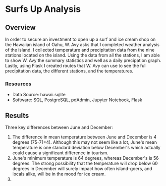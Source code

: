 # Surfs Up Analysis

## Overview
In order to secure an investment to open up a surf and ice cream shop on the Hawaiian island of Oahu, W. Avy asks that I completed weather analysis of the island. I collected temperature and precipitation data from the nine stations located on the island. Using the data from all the stations, I am able to show W. Avy the summary statistics and well as a daily precipation graph. Lastly, using Flask I created routes that W. Avy can use to see the full precipitation data, the different stations, and the temperatures.

### Resources
- Data Source: hawaii.sqlite
- Software: SQL, PostgreSQL, pdAdmin, Jupyter Notebook, Flask

## Results
Three key differences between June and December:
1. The difference in mean temperature between June and December is 4 degrees (75-71=4). Although this may not seem like a lot, June's mean temperature is one standard deviation below December's which actually could cause a significant difference in tourism. 
2. June's minimum temperature is 64 degrees, whereas December's is 56 degrees. The strong possibility that the temperature will drop below 60 degrees in December will surely impact how often island-goers, and locals alike, will be in the mood for ice cream. 
3. 
